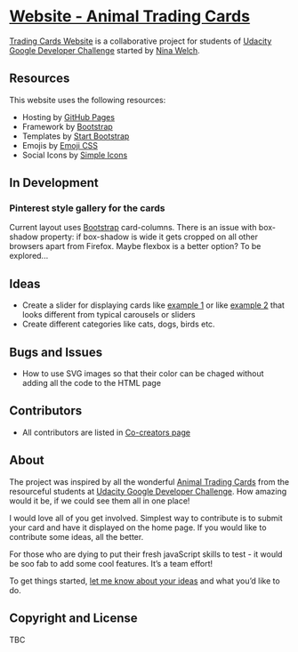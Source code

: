 # [Website - Animal Trading Cards](https://ninakwelch.github.io/trading-card-website/index.html#)

[Trading Cards Website](https://ninakwelch.github.io/trading-card-website/index.html#) is a collaborative project for students of [Udacity Google Developer Challenge](https://www.udacity.com/google-scholarships) started by [Nina Welch](https://github.com/NinaKWelch). 

## Resources

This website uses the following resources:
* Hosting by [GitHub Pages](https://pages.github.com/)
* Framework by [Bootstrap](https://github.com/twbs/bootstrap)
* Templates by [Start Bootstrap](https://github.com/BlackrockDigital/startbootstrap)
* Emojis by [Emoji CSS](https://afeld.github.io/emoji-css/)
* Social Icons by [Simple Icons](https://github.com/simple-icons/simple-icons )

## In Development

### Pinterest style gallery for the cards

Current layout uses [Bootstrap](https://getbootstrap.com/docs/4.0/components/card/) card-columns. 
There is an issue with box-shadow property: if box-shadow is wide it gets cropped on all other browsers apart from Firefox.
Maybe flexbox is a better option? To be explored...

## Ideas

* Create a slider for displaying cards like [example 1](https://tympanus.net/Development/3DGallery/index.html) or like [example 2](http://www.maisengasse.at/home/) that looks different from typical carousels or sliders
* Create different categories like cats, dogs, birds etc.

## Bugs and Issues

* How to use SVG images so that their color can be chaged without adding all the code to the HTML page  

## Contributors

* All contributors are listed in [Co-creators page](https://ninakwelch.github.io/trading-card-website/contributors.html)

## About

The project was inspired by all the wonderful [Animal Trading Cards](https://classroom.udacity.com/courses/ud304-emea/lessons/42d3d82e-6056-4162-9183-750d863c24f6/concepts/12cb8710-01aa-4c3f-9ed9-6c563cfddc7a) from the resourceful students at [Udacity Google Developer Challenge](https://www.udacity.com/google-scholarships). How amazing would it be, if we could see them all in one place!

I would love all of you get involved. Simplest way to contribute is to submit your card and have it displayed on the home page. If you would like to contribute some ideas, all the better.

For those who are dying to put their fresh javaScript skills to test - it would be soo fab to add some cool features. It’s a team effort!

To get things started, [let me know about your ideas](https://discussions.udacity.com/t/paw-prints-new-shared-project-for-everyone-to-take-part-in/523110) and what you’d like to do.

## Copyright and License

TBC
